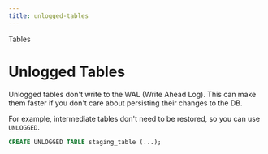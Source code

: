 ```yaml
---
title: unlogged-tables
---
```


Tables

# Unlogged Tables

Unlogged tables don\'t write to the WAL (Write Ahead Log). This can make
them faster if you don\'t care about persisting their changes to the DB.

For example, intermediate tables don\'t need to be restored, so you can
use `UNLOGGED`.

```sql
CREATE UNLOGGED TABLE staging_table (...);
```
